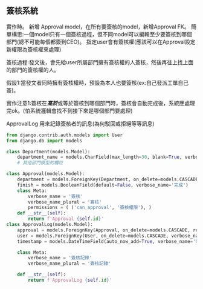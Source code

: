

## 簽核系統
實作時。
新增 Approval model，在所有要簽核的model，新增Approval FK。
簡單構思:一個model只有一個簽核過程，但不同model可以編輯至少要簽核到哪個部門(總不可能每個都簽到CEO)。
指定user會有簽核權(應該可以在Approval設定新權限為簽核權來處理)

簽核過程:發文後，會先給user所屬部門擁有簽核權的人簽核，然後再往上找上面的部門的簽核權的人。

假設1:當發文者同時擁有簽核權時，預設為本人也要簽核(ex:自己發派工單自己簽)。

實作注意1:簽核在***高於***或等於簽核到哪個部門時，簽核會自動完成後，系統應處理完ok。(怕系統邏輯會找不到接下來是哪個部門要處理)

ApprovalLog 用來記錄簽核者的訊息(為何駁回或拒絕等等訊息)

``` python
from django.contrib.auth.models import User
from django.db import models

class Department(models.Model):
    department_name = models.CharField(max_length=30, blank=True, verbose_name='部門名稱')
    # 其他部門模型的欄位

class Approval(models.Model):
    department = models.ForeignKey(Department, on_delete=models.CASCADE, related_name='approvals')
    finish = models.BooleanField(default=False, verbose_name='完成')
    class Meta:
        verbose_name = '簽核'
        verbose_name_plural = '簽核'
        permissions = ( ('can_approval', '簽核權限'), )
    def __str__(self):
        return f'Approval {self.id}'
class ApprovalLog(models.Model):
    approval = models.ForeignKey(Approval, on_delete=models.CASCADE, related_name='approval_logs')
    user = models.ForeignKey(User, on_delete=models.CASCADE, verbose_name='簽核者')
    timestamp = models.DateTimeField(auto_now_add=True, verbose_name='時間戳記')

    class Meta:
        verbose_name = '簽核記錄'
        verbose_name_plural = '簽核記錄'

    def __str__(self):
        return f'ApprovalLog {self.id}'
```

